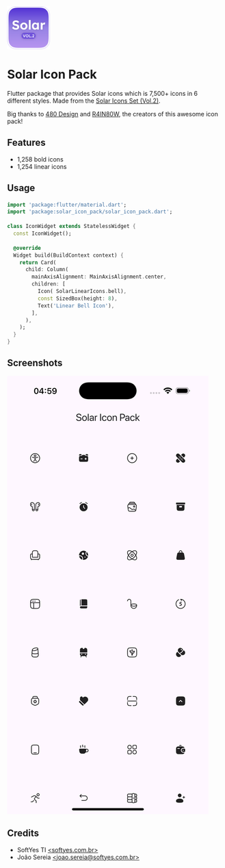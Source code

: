 <img width="100" height="100" src="https://github.com/softyesti/solar_icon_pack/raw/main/assets/logo.png" alt="app logo">

# Solar Icon Pack

Flutter package that provides Solar icons which is 7,500+ icons in 6 different styles.
Made from the [Solar Icons Set (Vol.2)](https://www.figma.com/community/file/1396367368966571051/solar-icons-set-vol-2).

Big thanks to [480 Design](https://www.figma.com/@480design) and [R4IN80W](https://www.figma.com/@voidrainbow), the creators of this awesome icon pack!

## Features

* 1,258 bold icons
* 1,254 linear icons

## Usage

```dart
import 'package:flutter/material.dart';
import 'package:solar_icon_pack/solar_icon_pack.dart';

class IconWidget extends StatelessWidget {
  const IconWidget();

  @override
  Widget build(BuildContext context) {
    return Card(
      child: Column(
        mainAxisAlignment: MainAxisAlignment.center,
        children: [
          Icon( SolarLinearIcons.bell),
          const SizedBox(height: 8),
          Text('Linear Bell Icon'),
        ],
      ),
    );
  }
}
```

## Screenshots

![Example App](https://github.com/softyesti/solar_icon_pack/raw/main/assets/screenshots/image.png)

## Credits

* SoftYes TI [\<softyes.com.br\>](https://softyes.com.br)
* João Sereia [\<joao.sereia@softyes.com.br\>](mailto:joao.sereia@softyes.com.br)
